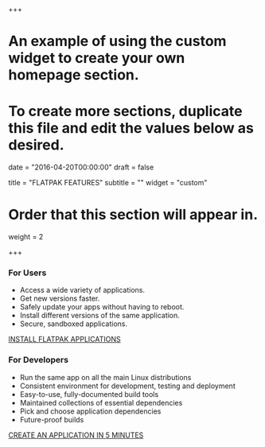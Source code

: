 +++
# An example of using the custom widget to create your own homepage section.
# To create more sections, duplicate this file and edit the values below as desired.

date = "2016-04-20T00:00:00"
draft = false

title = "FLATPAK FEATURES"
subtitle = ""
widget = "custom"

# Order that this section will appear in.
weight = 2

+++

### For Users

- Access a wide variety of applications.
- Get new versions faster.
- Safely update your apps without having to reboot.
- Install different versions of the same application.
- Secure, sandboxed applications.

[INSTALL FLATPAK APPLICATIONS](http://flatpak.org/apps.html)

### For Developers

- Run the same app on all the main Linux distributions
- Consistent environment for development, testing and deployment
- Easy-to-use, fully-documented build tools
- Maintained collections of essential dependencies
- Pick and choose application dependencies
- Future-proof builds


[CREATE AN APPLICATION IN 5 MINUTES](http://flatpak.org/hello-world.html)



